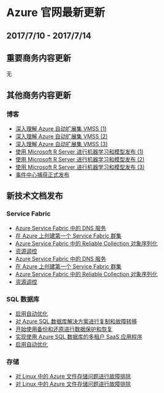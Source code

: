 <properties
	pageTitle="Azure 官网本周更新 | Azure"
    description="Azure 官网本周更新"
    services=""
    documentationCenter=""
    authors=""
    manager=""
    editor=""
    tags=""/>

<tags ms.service="weekly-updates" ms.date="" wacn.date="" wacn.lang="cn"/>

# Azure 官网最新更新
## 2017/7/10 - 2017/7/14
## 重要商务内容更新
无

## 其他商务内容更新
### 博客
<ul>
<li><a id="weekly-updates-7-10_blog-AzureVMSSIntroI" href="/blog/2017/07/14/AzureVMSSIntroI/">深入理解 Azure 自动扩展集 VMSS (1)</a></li>
<li><a id="weekly-updates-7-10_blog-AzureVMSSIntroII" href="/blog/2017/07/14/AzureVMSSIntroII/">深入理解 Azure 自动扩展集 VMSS (2)</a></li>
<li><a id="weekly-updates-7-10_blog-AzureVMSSIntroIII" href="/blog/2017/07/14/AzureVMSSIntroIII/">深入理解 Azure 自动扩展集 VMSS (3)</a></li>
<li><a id="weekly-updates-7-10_blog-UseMicrosoftRForMachineLearningandModelPublishingI" href="/blog/2017/07/14/UseMicrosoftRForMachineLearningandModelPublishingI/">使用 Microsoft R Server 进行机器学习和模型发布 (1)</a></li>
<li><a id="weekly-updates-7-10_blog-UseMicrosoftRServerforMachineLearingandModelPublishingII" href="/blog/2017/07/14/UseMicrosoftRServerforMachineLearingandModelPublishingII/">使用 Microsoft R Server 进行机器学习和模型发布 (2)</a></li>
<li><a id="weekly-updates-7-10_blog-UseMicrosoftRServerforMachineLearingandModelPublishingIII" href="/blog/2017/07/14/UseMicrosoftRServerforMachineLearingandModelPublishingIII/">使用 Microsoft R Server 进行机器学习和模型发布 (3)</a></li>
<li><a id="weekly-updates-7-10_blog-EventHubCapturePublishin" href="/blog/2017/07/10/EventHubCapturePublishing/">事件中心捕获正式发布</a></li>
</ul>

## 新技术文档发布
### Service Fabric
<ul>
<li><a id="weekly-updates-7-10_docs-service-fabric-dnsservice" href="//docs.azure.cn/zh-cn/service-fabric/service-fabric-dnsservice">Azure Service Fabric 中的 DNS 服务</a></li>
<li><a id="weekly-updates-7-10_docs-service-fabric-get-started-azure-cluster" href="//docs.azure.cn/zh-cn/service-fabric/service-fabric-get-started-azure-cluster">在 Azure 上创建第一个 Service Fabric 群集</a></li>
<li><a id="weekly-updates-7-10_docs-service-fabric-reliable-services-reliable-collections-serialization" href="//docs.azure.cn/zh-cn/service-fabric/service-fabric-reliable-services-reliable-collections-serialization">Azure Service Fabric 中的 Reliable Collection 对象序列化</a></li>
<li><a id="weekly-updates-7-10_docs-service-fabric-resource-governance" href="//docs.azure.cn/zh-cn/service-fabric/service-fabric-resource-governance">资源调控</a></li>
<li><a id="weekly-updates-7-10_docs-service-fabric-dnsservice" href="//docs.azure.cn/zh-cn/service-fabric/service-fabric-dnsservice">Azure Service Fabric 中的 DNS 服务</a></li>
<li><a id="weekly-updates-7-10_docs-service-fabric-get-started-azure-cluster" href="//docs.azure.cn/zh-cn/service-fabric/service-fabric-get-started-azure-cluster">在 Azure 上创建第一个 Service Fabric 群集</a></li>
<li><a id="weekly-updates-7-10_docs-service-fabric-reliable-services-reliable-collections-serialization" href="//docs.azure.cn/zh-cn/service-fabric/service-fabric-reliable-services-reliable-collections-serialization">Azure Service Fabric 中的 Reliable Collection 对象序列化</a></li>
<li><a id="weekly-updates-7-10_docs-service-fabric-resource-governance" href="//docs.azure.cn/zh-cn/service-fabric/service-fabric-resource-governance">资源调控</a></li>
</ul>

### SQL 数据库
<ul>
<li><a id="weekly-updates-7-10_docs-sql-database-automatic-tuning-enable" href="//docs.azure.cn/zh-cn/sql-database/sql-database-automatic-tuning-enable">启用自动优化</a></li>
<li><a id="weekly-updates-7-10_docs-sql-database-failover-replication-tutorial" href="//docs.azure.cn/zh-cn/sql-database/sql-database-failover-replication-tutorial">对 Azure SQL 数据库解决方案进行复制和故障转移</a></li>
<li><a id="weekly-updates-7-10_docs-sql-database-get-started-backup-recovery" href="//docs.azure.cn/zh-cn/sql-database/sql-database-get-started-backup-recovery">开始使用备份和还原进行数据保护和恢复</a></li>
<li><a id="weekly-updates-7-10_docs-sql-database-multi-tenant-application" href="//docs.azure.cn/zh-cn/sql-database/sql-database-multi-tenant-application">实现使用 Azure SQL 数据库的多租户 SaaS 应用程序</a></li>
<li><a id="weekly-updates-7-10_docs-sql-database-automatic-tuning-enable" href="//docs.azure.cn/zh-cn/sql-database/sql-database-automatic-tuning-enable">启用自动优化</a></li>
</ul>

### 存储
<ul>
<li><a id="weekly-updates-7-10_docs-storage-troubleshoot-linux-file-connection-problems" href="//docs.azure.cn/zh-cn/storage/storage-troubleshoot-linux-file-connection-problems">对 Linux 中的 Azure 文件存储问题进行故障排除</a></li>
<li><a id="weekly-updates-7-10_docs-storage-troubleshoot-linux-file-connection-problems" href="//docs.azure.cn/zh-cn/storage/storage-troubleshoot-linux-file-connection-problems">对 Linux 中的 Azure 文件存储问题进行故障排除</a></li>
</ul>